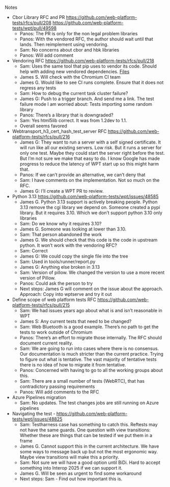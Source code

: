 Notes

*   Cbor Library RFC and PR https://github.com/web-platform-tests/rfcs/pull/208  https://github.com/web-platform-tests/wpt/pull/49598
    *   Panos: The PR is only for the non legal problem libraries
    *   Panos: With the vendored RFC, the author should wait until that lands. Then reimplement using vendoring.
    *   Sam: No concerns about cbor and hbk libraries 
    *   Panos: Will add comment
*   Vendoring RFC https://github.com/web-platform-tests/rfcs/pull/218
    *   Sam: Uses the same tool that pip uses to vendor its code. Should help with adding new vendored dependencies. [Files](https://github.com/web-platform-tests/wpt/pull/49752/files#diff-255d9ce2876d938b0178c17bead2cebc8f3ea5e878292b066295b029241f6740)
    *   James S. Will check with the Chromium CI team
    *   James G. Would like to see CI runs complete. Ensure that it does not regress any tests
    *   Sam: How to debug the current task cluster failure?
    *   James G: Push to a trigger branch. And send me a link. The test failure mode I am worried about: Tests importing some random library
    *   Panos: There’s a library that is downgraded? 
    *   Sam: Yes html5lib correct. It was from 1.2dev to 1.1. 
    *   Overall seems favored
*   Webtransport_h3_cert_hash_test_server RFC https://github.com/web-platform-tests/rfcs/pull/216
    *   James G: They want to run a server with a self signed certificate. It will run like all our existing servers. Low risk. But it runs a server for only one test. Maybe they could start the server right before the test. But I’m not sure we make that easy to do. I know Google has made progress to reduce the latency of WPT start up so this might harm that.
    *   Panos: If we can’t provide an alternative, we can’t deny that
    *   Sam: I have comments on the implementation. Not so much on the RFC.
    *   James G: I’ll create a WPT PR to review.
*   Python 3.13 https://github.com/web-platform-tests/wpt/issues/48585 
    *   James G. Python 3.13 support is actively breaking people. Python 3.13 remove the cgi library we depend on. Someone created a pypi library. But it requires 3.10. Which we don’t support python 3.10 only libraries
    *   Sam: Do we know why it requires 3.10?
    *   James G. Someone was looking at lower than 3.10.
    *   Sam: That person abandoned the work
    *   James G. We should check that this code is the code in upstream python. It won’t work with the vendoring RFC?
    *   Sam: Correct
    *   James G: We could copy the single file into the tree
    *   Sam: Used in tools/runner/report.py
    *   James G: Anything else broken in 3.13
    *   Sam: Version of pillow. We changed the version to use a more recent version of Pillow.
    *   Panos: Could ask the person to try
    *   Next steps: James G will comment on the issue about the approach. Approach: Copy into wptserve and try it out
*   Define scope of web platform tests RFC https://github.com/web-platform-tests/rfcs/pull/215
    *   Sam: We had issues years ago about what is and isn’t reasonable in WPT
    *   James S: Any current tests that need to be changed?
    *   Sam: Web Bluetooth is a good example. There’s no path to get the tests to work outside of Chromium
    *   Panos: There’s an effort to migrate those internally. The RFC should document current reality.
    *   Sam: We are going to run into cases where there is no consensus. Our documentation is much stricter than the current practice. Trying to figure out what is tentative. The vast majority of tentative tests there is no idea of how to migrate it from tentative.
    *   Panos: Concerned with having to go to all the working groups about this.
    *   Sam: There are a small number of tests (WebRTC), that has contradictory passing requirements
    *   Panos: Will add comments to the RFC
*   Azure Pipelines migration
    *   Sam: No updates. The test changes jobs are still running on Azure pipelines
*   Navigating the test - https://github.com/web-platform-tests/wpt/issues/48825
    *   Sam: Testharness case has something to catch this. Reftests may not have the same guards. One question with view transitions: Whether these are things that can be tested if we put them in a frame
    *   James G. Cannot support this in the current architecture. We have some ways to message back up but not the most ergonomic way. Maybe view transitions will make this a priority.
    *   Sam: Not sure we will have a good option until BiDi. Hard to accept something into Interop 2025 if we can support it.
    *   James G. Will be seen as urgent to find some workaround
    *   Next steps: Sam - Find out how important this is.
